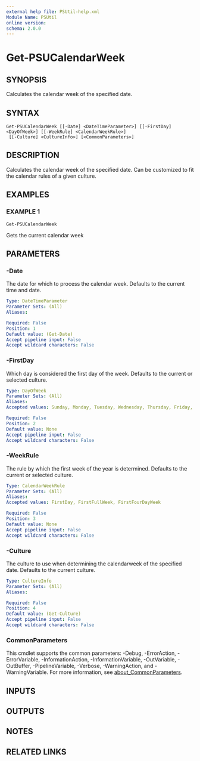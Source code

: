```yaml
---
external help file: PSUtil-help.xml
Module Name: PSUtil
online version:
schema: 2.0.0
---
```


# Get-PSUCalendarWeek

## SYNOPSIS
Calculates the calendar week of the specified date.

## SYNTAX

```
Get-PSUCalendarWeek [[-Date] <DateTimeParameter>] [[-FirstDay] <DayOfWeek>] [[-WeekRule] <CalendarWeekRule>]
 [[-Culture] <CultureInfo>] [<CommonParameters>]
```

## DESCRIPTION
Calculates the calendar week of the specified date.
Can be customized to fit the calendar rules of a given culture.

## EXAMPLES

### EXAMPLE 1
```
Get-PSUCalendarWeek
```

Gets the current calendar week

## PARAMETERS

### -Date
The date for which to process the calendar week.
Defaults to the current time and date.

```yaml
Type: DateTimeParameter
Parameter Sets: (All)
Aliases:

Required: False
Position: 1
Default value: (Get-Date)
Accept pipeline input: False
Accept wildcard characters: False
```

### -FirstDay
Which day is considered the first day of the week.
Defaults to the current or selected culture.

```yaml
Type: DayOfWeek
Parameter Sets: (All)
Aliases:
Accepted values: Sunday, Monday, Tuesday, Wednesday, Thursday, Friday, Saturday

Required: False
Position: 2
Default value: None
Accept pipeline input: False
Accept wildcard characters: False
```

### -WeekRule
The rule by which the first week of the year is determined.
Defaults to the current or selected culture.

```yaml
Type: CalendarWeekRule
Parameter Sets: (All)
Aliases:
Accepted values: FirstDay, FirstFullWeek, FirstFourDayWeek

Required: False
Position: 3
Default value: None
Accept pipeline input: False
Accept wildcard characters: False
```

### -Culture
The culture to use when determining the calendarweek of the specified date.
Defaults to the current culture.

```yaml
Type: CultureInfo
Parameter Sets: (All)
Aliases:

Required: False
Position: 4
Default value: (Get-Culture)
Accept pipeline input: False
Accept wildcard characters: False
```

### CommonParameters
This cmdlet supports the common parameters: -Debug, -ErrorAction, -ErrorVariable, -InformationAction, -InformationVariable, -OutVariable, -OutBuffer, -PipelineVariable, -Verbose, -WarningAction, and -WarningVariable. For more information, see [about_CommonParameters](http://go.microsoft.com/fwlink/?LinkID=113216).

## INPUTS

## OUTPUTS

## NOTES

## RELATED LINKS
